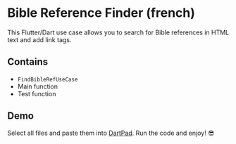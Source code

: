 # Bible Reference Finder (french)

This Flutter/Dart use case allows you to search for Bible references in HTML text and add link tags.

## Contains

- `FindBibleRefUseCase`
- Main function
- Test function

## Demo

Select all files and paste them into [DartPad](https://dartpad.dev/). Run the code and enjoy! 😎
